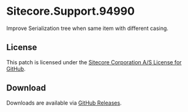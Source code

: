 # Sitecore.Support.94990
Improve Serialization tree when same item with different casing.

## License  
This patch is licensed under the [Sitecore Corporation A/S License for GitHub](https://github.com/sitecoresupport/Sitecore.Support.94990/blob/master/LICENSE).  

## Download  
Downloads are available via [GitHub Releases](https://github.com/sitecoresupport/Sitecore.Support.94990/releases).  
